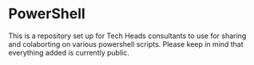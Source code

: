 # PowerShell

This is a repository set up for Tech Heads consultants to use for sharing and colaborting on various powershell scripts. 
Please keep in mind that everything added is currently public. 
